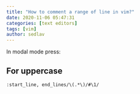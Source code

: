 ```yaml
---
title: "How to comment a range of line in vim?"
date: 2020-11-06 05:47:31
categories: [text editors]
tags: [vim]
author: sedlav
---
```


In modal mode press:

## For uppercase

```
:start_line, end_lines/\(.*\)/#\1/
```